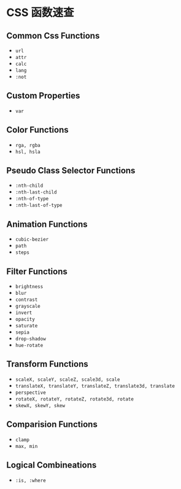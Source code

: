 # CSS 函数速查

## Common Css Functions

- `url`
- `attr`
- `calc`
- `lang`
- `:not`

## Custom Properties

- `var`

## Color Functions

- `rga, rgba`
- `hsl, hsla`

## Pseudo Class Selector Functions

- `:nth-child`
- `:nth-last-child`
- `:nth-of-type`
- `:nth-last-of-type`

## Animation Functions

- `cubic-bezier`
- `path`
- `steps`

## Filter Functions

- `brightness`
- `blur`
- `contrast`
- `grayscale`
- `invert`
- `opacity`
- `saturate`
- `sepia`
- `drop-shadow`
- `hue-rotate`

## Transform Functions

- `scaleX, scaleY, scaleZ, scale3d, scale`
- `translateX, translateY, translateZ, translate3d, translate`
- `perspective`
- `rotateX, rotateY, rotateZ, rotate3d, rotate`
- `skewX, skewY, skew`

## Comparision Functions

- `clamp`
- `max, min`

## Logical Combineations

- `:is, :where`
